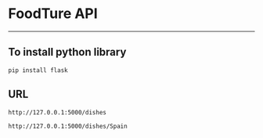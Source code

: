 # FoodTure API
---
## To install python library
```
pip install flask
```
## URL
```
http://127.0.0.1:5000/dishes
```

```
http://127.0.0.1:5000/dishes/Spain
```
